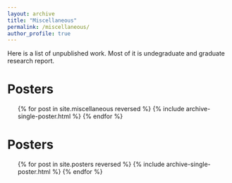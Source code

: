 ```yaml
---
layout: archive
title: "Miscellaneous"
permalink: /miscellaneous/
author_profile: true
---
```


Here is a list of unpublished work. Most of it is undegraduate and graduate research report.


Posters
======


  <ul>{% for post in site.miscellaneous reversed %}
    {% include archive-single-poster.html %}
  {% endfor %}</ul>
  
  
  Posters
======


  <ul>{% for post in site.posters reversed %}
    {% include archive-single-poster.html %}
  {% endfor %}</ul>
  
